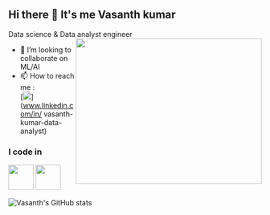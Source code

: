 ## Hi there 👋 It's me Vasanth kumar

Data science & Data analyst engineer
<img align="right" width="370" height="290" src="https://i.pinimg.com/originals/47/f0/34/47f0342cec72b800463bf003eac1257e.gif">                                                
- 👯 I’m looking to collaborate on ML/AI
- 📫 How to reach me :
<br />[<img src="https://img.shields.io/badge/LinkedIn-0077B5?style=for-the-badge&logo=linkedin&logoColor=white" />](www.linkedin.com/in/
vasanth-kumar-data-analyst)
### I code in
<img height="50" width="50" src="https://img.icons8.com/color/48/000000/python.png" /> <img height="50" width="50" src="https://img.icons8.com/color/48/000000/mysql-logo.png"/>


![Vasanth's GitHub stats](https://github-readme-stats.vercel.app/api?username=Vasanth-r&theme=dark&show_icons=true&&hide=issues,contribs)
